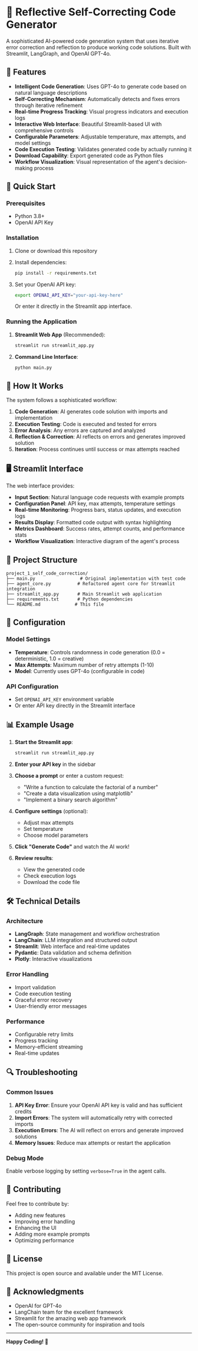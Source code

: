 # 🤖 Reflective Self-Correcting Code Generator

A sophisticated AI-powered code generation system that uses iterative error correction and reflection to produce working code solutions. Built with Streamlit, LangGraph, and OpenAI GPT-4o.

## 🌟 Features

- **Intelligent Code Generation**: Uses GPT-4o to generate code based on natural language descriptions
- **Self-Correcting Mechanism**: Automatically detects and fixes errors through iterative refinement
- **Real-time Progress Tracking**: Visual progress indicators and execution logs
- **Interactive Web Interface**: Beautiful Streamlit-based UI with comprehensive controls
- **Configurable Parameters**: Adjustable temperature, max attempts, and model settings
- **Code Execution Testing**: Validates generated code by actually running it
- **Download Capability**: Export generated code as Python files
- **Workflow Visualization**: Visual representation of the agent's decision-making process

## 🚀 Quick Start

### Prerequisites

- Python 3.8+
- OpenAI API Key

### Installation

1. Clone or download this repository
2. Install dependencies:
   ```bash
   pip install -r requirements.txt
   ```

3. Set your OpenAI API key:
   ```bash
   export OPENAI_API_KEY="your-api-key-here"
   ```
   Or enter it directly in the Streamlit app interface.

### Running the Application

1. **Streamlit Web App** (Recommended):
   ```bash
   streamlit run streamlit_app.py
   ```

2. **Command Line Interface**:
   ```bash
   python main.py
   ```

## 🎯 How It Works

The system follows a sophisticated workflow:

1. **Code Generation**: AI generates code solution with imports and implementation
2. **Execution Testing**: Code is executed and tested for errors
3. **Error Analysis**: Any errors are captured and analyzed
4. **Reflection & Correction**: AI reflects on errors and generates improved solution
5. **Iteration**: Process continues until success or max attempts reached

## 🖥️ Streamlit Interface

The web interface provides:

- **Input Section**: Natural language code requests with example prompts
- **Configuration Panel**: API key, max attempts, temperature settings
- **Real-time Monitoring**: Progress bars, status updates, and execution logs
- **Results Display**: Formatted code output with syntax highlighting
- **Metrics Dashboard**: Success rates, attempt counts, and performance stats
- **Workflow Visualization**: Interactive diagram of the agent's process

## 📁 Project Structure

```
project_1_self_code_correction/
├── main.py                 # Original implementation with test code
├── agent_core.py          # Refactored agent core for Streamlit integration
├── streamlit_app.py       # Main Streamlit web application
├── requirements.txt       # Python dependencies
└── README.md             # This file
```

## 🔧 Configuration

### Model Settings
- **Temperature**: Controls randomness in code generation (0.0 = deterministic, 1.0 = creative)
- **Max Attempts**: Maximum number of retry attempts (1-10)
- **Model**: Currently uses GPT-4o (configurable in code)

### API Configuration
- Set `OPENAI_API_KEY` environment variable
- Or enter API key directly in the Streamlit interface

## 📊 Example Usage

1. **Start the Streamlit app**:
   ```bash
   streamlit run streamlit_app.py
   ```

2. **Enter your API key** in the sidebar

3. **Choose a prompt** or enter a custom request:
   - "Write a function to calculate the factorial of a number"
   - "Create a data visualization using matplotlib"
   - "Implement a binary search algorithm"

4. **Configure settings** (optional):
   - Adjust max attempts
   - Set temperature
   - Choose model parameters

5. **Click "Generate Code"** and watch the AI work!

6. **Review results**:
   - View the generated code
   - Check execution logs
   - Download the code file

## 🛠️ Technical Details

### Architecture
- **LangGraph**: State management and workflow orchestration
- **LangChain**: LLM integration and structured output
- **Streamlit**: Web interface and real-time updates
- **Pydantic**: Data validation and schema definition
- **Plotly**: Interactive visualizations

### Error Handling
- Import validation
- Code execution testing
- Graceful error recovery
- User-friendly error messages

### Performance
- Configurable retry limits
- Progress tracking
- Memory-efficient streaming
- Real-time updates

## 🔍 Troubleshooting

### Common Issues

1. **API Key Error**: Ensure your OpenAI API key is valid and has sufficient credits
2. **Import Errors**: The system will automatically retry with corrected imports
3. **Execution Errors**: The AI will reflect on errors and generate improved solutions
4. **Memory Issues**: Reduce max attempts or restart the application

### Debug Mode
Enable verbose logging by setting `verbose=True` in the agent calls.

## 🤝 Contributing

Feel free to contribute by:
- Adding new features
- Improving error handling
- Enhancing the UI
- Adding more example prompts
- Optimizing performance

## 📄 License

This project is open source and available under the MIT License.

## 🙏 Acknowledgments

- OpenAI for GPT-4o
- LangChain team for the excellent framework
- Streamlit for the amazing web app framework
- The open-source community for inspiration and tools

---

**Happy Coding! 🚀**
